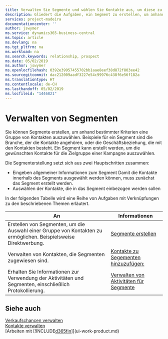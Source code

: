 ```yaml
---
title: Verwalten Sie Segmente und wählen Sie Kontakte aus, um diese zu berücksichtigen| Microsoft Docs
description: Gliedert die Aufgaben, ein Segment zu erstellen, um anhand bestimmter Kriterien eine Gruppe von Kontakten auszuwählen, zum Beispiel Kontakte in einer Branche, die Sie anvisieren möchten.
services: project-madeira
documentationcenter: ''
author: jswymer
ms.service: dynamics365-business-central
ms.topic: article
ms.devlang: na
ms.tgt_pltfrm: na
ms.workload: na
ms.search.keywords: relationship, prospect
ms.date: 05/02/2019
ms.author: jswymer
ms.openlocfilehash: 0392e39957455702bb1aae8eef38d872f803ee42
ms.sourcegitcommit: dac212009aadf3227e54c99976c438f6e56f182a
ms.translationtype: HT
ms.contentlocale: de-CH
ms.lasthandoff: 05/02/2019
ms.locfileid: "1446821"
---
```

# <a name="managing-segments"></a>Verwalten von Segmenten
Sie können Segmente erstellen, um anhand bestimmter Kriterien eine Gruppe von Kontakten auszuwählen. Beispiele für ein Segment sind die Branche, der die Kontakte angehören, oder die Geschäftsbeziehung, die mit den Kontakten besteht. Ein Segment kann erstellt werden, um die gewünschten Kontakte für die Zielgruppe einer Kampagne auszuwählen.

Die Segmenterstellung setzt sich aus zwei Hauptschritten zusammen:

* Eingeben allgemeiner Informationen zum Segment Damit die Kontakte innerhalb des Segments ausgewählt werden können, muss zunächst das Segment erstellt werden.
* Auswählen der Kontakte, die in das Segment einbezogen werden sollen

In der folgenden Tabelle wird eine Reihe von Aufgaben mit Verknüpfungen zu den beschriebenen Themen erläutert.

| An | Informationen |
| --- | --- |
| Erstellen von Segmenten, um die Auswahl einer Gruppe von Kontakten zu ermöglichen. Beispielsweise Direktwerbung. |[Segmente erstellen](marketing-how-create-segment.md) |
| Verwalten von Kontakten, die Segmenten zugewiesen sind. |[Kontakte zu Segementen hinzuzufügen:](marketing-add-contact-segment.md) |
| Erhalten Sie Informationen zur Verwendung der Aktivitäten und Segmenten, einschließlich Protokollierung. |[Verwalten von Aktivitäten für Segmente](marketing-interaction-segments.md) |

## <a name="see-also"></a>Siehe auch
[Verkaufschancen verwalten](marketing-manage-sales-opportunities.md)  
[Kontakte verwalten](marketing-contacts.md)  
[Arbeiten mit [!INCLUDE[d365fin](includes/d365fin_md.md)]](ui-work-product.md)
